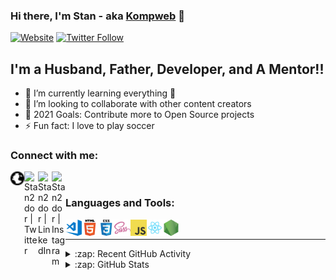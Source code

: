### Hi there, I'm Stan - aka [Kompweb][website] 👋

[![Website](https://img.shields.io/website?label=Kompweb.com&style=for-the-badge&url=https%3A%2F%2Fcodestackr.com)](https://kompweb.com)
[![Twitter Follow](https://img.shields.io/twitter/follow/stantudor?color=1DA1F2&logo=twitter&style=for-the-badge)](https://twitter.com/intent/follow?original_referer=https%3A%2F%2Fgithub.com%2Fstan2dor&screen_name=stan2dor)

## I'm a Husband, Father, Developer, and A Mentor!!

- 🌱 I’m currently learning everything 🤣
- 👯 I’m looking to collaborate with other content creators
- 🥅 2021 Goals: Contribute more to Open Source projects
- ⚡ Fun fact: I love to play soccer

### Connect with me:

[<img align="left" alt="stan2dor" width="22px" color="white" src="https://raw.githubusercontent.com/iconic/open-iconic/master/svg/globe.svg" />][website]
[<img align="left" alt="Stan2dor | Twitter" width="22px" color: white src="https://cdn.jsdelivr.net/npm/simple-icons@v3/icons/twitter.svg" />][twitter]
[<img align="left" alt="Stan2dor | LinkedIn" width="22px" src="https://cdn.jsdelivr.net/npm/simple-icons@v3/icons/linkedin.svg" />][linkedin]
[<img align="left" alt="Stan2dor | Instagram" width="22px" src="https://cdn.jsdelivr.net/npm/simple-icons@v3/icons/instagram.svg" />][instagram]
<br />

### Languages and Tools:

<img align="left" alt="Visual Studio Code" width="26px" src="https://raw.githubusercontent.com/github/explore/80688e429a7d4ef2fca1e82350fe8e3517d3494d/topics/visual-studio-code/visual-studio-code.png" />
<img align="left" alt="HTML5" width="26px" src="https://raw.githubusercontent.com/github/explore/80688e429a7d4ef2fca1e82350fe8e3517d3494d/topics/html/html.png" />
<img align="left" alt="CSS3" width="26px" src="https://raw.githubusercontent.com/github/explore/80688e429a7d4ef2fca1e82350fe8e3517d3494d/topics/css/css.png" />
<img align="left" alt="Sass" width="26px" src="https://raw.githubusercontent.com/github/explore/80688e429a7d4ef2fca1e82350fe8e3517d3494d/topics/sass/sass.png" />
<img align="left" alt="JavaScript" width="26px" src="https://raw.githubusercontent.com/github/explore/80688e429a7d4ef2fca1e82350fe8e3517d3494d/topics/javascript/javascript.png" />
<img align="left" alt="React" width="26px" src="https://raw.githubusercontent.com/github/explore/80688e429a7d4ef2fca1e82350fe8e3517d3494d/topics/react/react.png" />
<img align="left" alt="Node.js" width="26px" src="https://raw.githubusercontent.com/github/explore/80688e429a7d4ef2fca1e82350fe8e3517d3494d/topics/nodejs/nodejs.png" />

<br />

---

<details>
  <summary>:zap: Recent GitHub Activity</summary>
  
<!--START_SECTION:activity-->
1. 🗣 Commented on [#1]
2. 🎉 Merged PR [#1]
3. 🗣 Commented on [#10]
4. 🗣 Commented on 
5. ❌ Closed PR [#1]
<!--END_SECTION:activity-->

</details>

<details>
  <summary>:zap: GitHub Stats</summary>

  <!-- <img align="left" alt="stan2dor's GitHub Stats" src="https://github-readme-stats.stan2dor.vercel.app/api?username=stan2dor&show_icons=true&hide_border=true" /> -->

</details>

[website]: https://Kompweb.com
[twitter]: https://twitter.com/stantudor
[instagram]: https://instagram.com/stantudor
[linkedin]: https://linkedin.com/in/stantudor